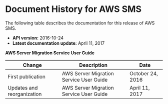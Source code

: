 # Document History for AWS SMS<a name="doc-history"></a>

The following table describes the documentation for this release of AWS SMS\.
+ **API version:** 2016\-10\-24
+ **Latest documentation update:** April 11, 2017


**AWS Server Migration Service User Guide**  

| Change | Description | Date | 
| --- | --- | --- | 
| First publication | AWS Server Migration Service User Guide | October 24, 2016 | 
| Updates and reorganization | AWS Server Migration Service User Guide | April 11, 2017 | 